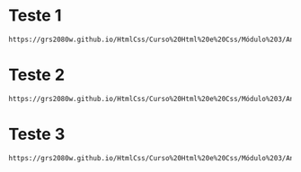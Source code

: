 # Teste 1

    https://grs2080w.github.io/HtmlCss/Curso%20Html%20e%20Css/Módulo%203/Animação/TesteAnimação.html
# Teste 2
   
    https://grs2080w.github.io/HtmlCss/Curso%20Html%20e%20Css/Módulo%203/Animação/TesteAnimação2.html
# Teste 3
  
    https://grs2080w.github.io/HtmlCss/Curso%20Html%20e%20Css/Módulo%203/Animação/TesteAnimação3.html

